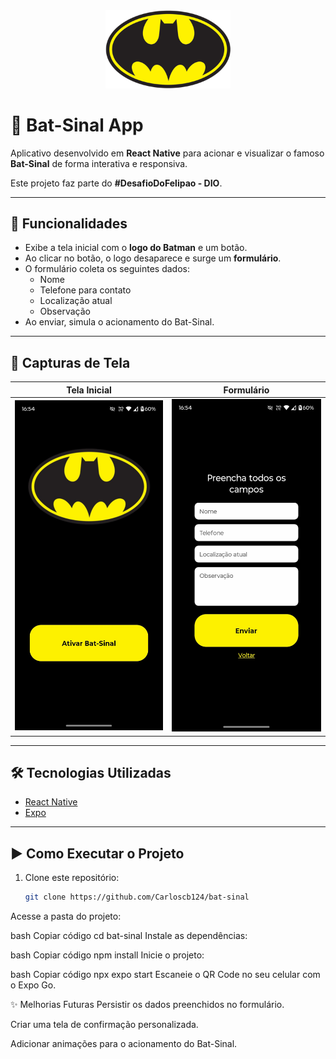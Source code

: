 <div align="center">
  <img src="assets/batman-logo3.png" width="200" alt="Bat-Sinal" />
</div>

# 🦇 Bat-Sinal App

Aplicativo desenvolvido em **React Native** para acionar e visualizar o famoso **Bat-Sinal** de forma interativa e responsiva.

Este projeto faz parte do **#DesafioDoFelipao - DIO**.

---

## 🚀 Funcionalidades
- Exibe a tela inicial com o **logo do Batman** e um botão.
- Ao clicar no botão, o logo desaparece e surge um **formulário**.
- O formulário coleta os seguintes dados:
  - Nome
  - Telefone para contato
  - Localização atual
  - Observação
- Ao enviar, simula o acionamento do Bat-Sinal.

---

## 📱 Capturas de Tela
| Tela Inicial | Formulário |
|--------------|------------|
| <img src="assets/tela1.jpeg" width="250"/> | <img src="assets/tela2.jpeg" width="250"/> |

---

## 🛠️ Tecnologias Utilizadas
- [React Native](https://reactnative.dev/)
- [Expo](https://expo.dev/)

---

## ▶️ Como Executar o Projeto
1. Clone este repositório:
   ```bash
   git clone https://github.com/Carloscb124/bat-sinal
Acesse a pasta do projeto:

bash
Copiar código
cd bat-sinal
Instale as dependências:

bash
Copiar código
npm install
Inicie o projeto:

bash
Copiar código
npx expo start
Escaneie o QR Code no seu celular com o Expo Go.

✨ Melhorias Futuras
Persistir os dados preenchidos no formulário.

Criar uma tela de confirmação personalizada.

Adicionar animações para o acionamento do Bat-Sinal.

